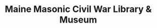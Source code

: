 ---
layout: repo
title: "Maine Masonic Civil War Library & Museum"
id: 3062
permalink: repos/3062/
---